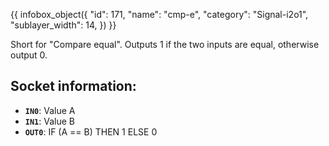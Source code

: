 {{ infobox_object({
	"id": 171,
	"name": "cmp-e",
	"category": "Signal-i2o1",
	"sublayer_width": 14,
}) }}

Short for "Compare equal". Outputs 1 if the two inputs are equal, otherwise output 0.

## Socket information:
- **`IN0`**: Value A
- **`IN1`**: Value B
- **`OUT0`**: IF (A == B) THEN 1 ELSE 0